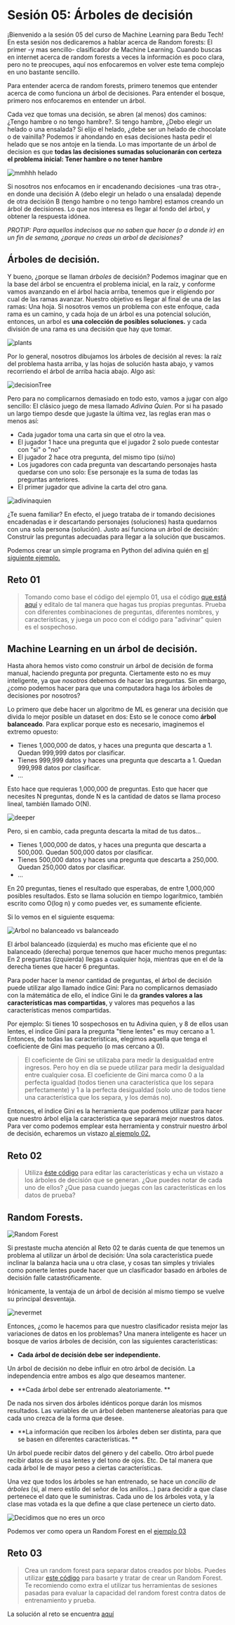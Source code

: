 # Sesión 05: Árboles de decisión  

¡Bienvenido a la sesión 05 del curso de Machine Learning para Bedu Tech! En esta sesión nos dedicaremos a hablar acerca de Random forests: El primer -y mas sencillo- clasificador de Machine Learning. Cuando buscas en internet acerca de random forests a veces la información es poco clara, pero no te preocupes, aquí nos enfocaremos en volver este tema complejo en uno bastante sencillo. 

Para entender acerca de random forests, primero tenemos que entender acerca de como funciona un árbol de decisiones. Para entender el bosque, primero nos enfocaremos en entender un árbol.

Cada vez que tomas una decisión, se abren (al menos) dos caminos: ¿Tengo hambre o no tengo hambre?. Si tengo hambre, ¿Debo elegir un helado o una ensalada? Si elijo el helado, ¿debe ser un helado de chocolate o de vainilla? Podemos ir ahondando en esas decisiones hasta pedir el helado que se nos antoje en la tienda. Lo mas importante de un árbol de decision es que **todas las decisiones sumadas solucionarán con certeza el problema inicial: Tener hambre o no tener hambre**

![mmhhh helado](imgassets/icecream.gif)

Si nosotros nos enfocamos en ir encadenando decisiones -una tras otra-, en donde una decisión A (debo elegir un helado o una ensalada) depende de otra decisión B (tengo hambre o no tengo hambre) estamos creando un árbol de decisiones. Lo que nos interesa es llegar al fondo del árbol, y obtener la respuesta idónea.

*PROTIP: Para aquellos indecisos que no saben que hacer (o a donde ir) en un fin de semana, ¿porque no creas un arbol de decisiones?*

## Árboles de decisión.

Y bueno, ¿porque se llaman *árboles* de decisión? Podemos imaginar que en la base del árbol se encuentra el problema inicial, en la raíz, y conforme vamos avanzando en el árbol hacia arriba, tenemos que ir eligiendo por cual de las ramas avanzar. Nuestro objetivo es llegar al final de una de las ramas: Una hoja. Si nosotros vemos un problema con este enfoque, cada rama es un camino, y cada hoja de un árbol es una potencial solución, entonces, un arbol es **una colección de posibles soluciones.** y cada división de una rama es una decisión que hay que tomar. 

![plants](imgassets/plantsgrowing.gif)

Por lo general, nosotros dibujamos los árboles de decisión al reves: la raíz del problema hasta arriba, y las hojas de solución hasta abajo, y vamos recorriendo el árbol de arriba hacia abajo. Algo asi:

![decisionTree](imgassets/decisiontree1.png)

Pero para no complicarnos demasiado en todo esto, vamos a jugar con algo sencillo: El clásico juego de mesa llamado *Adivina Quien*. Por si ha pasado un largo tiempo desde que jugaste la última vez, las reglas eran mas o menos así:

- Cada jugador toma una carta sin que el otro la vea. 
- El jugador 1 hace una pregunta que el jugador 2 solo puede contestar con "si" o "no"
- El jugador 2 hace otra pregunta, del mismo tipo (si/no)
- Los jugadores con cada pregunta van descartando personajes hasta quedarse con uno solo: Ese personaje es la suma de todas las preguntas anteriores. 
- El primer jugador que adivine la carta del otro gana.

![adivinaquien](imgassets/guesswho.jpg)

¿Te suena familiar? En efecto, el juego trataba de ir tomando decisiones encadenadas e ir descartando personajes (soluciones) hasta quedarnos con una sola persona (solución). Justo así funciona un árbol de decisión: Construir las preguntas adecuadas para llegar a la solución que buscamos. 

Podemos crear un simple programa en Python del adivina quién en [el siguiente ejemplo.](Ejemplo01/Ejemplo01.ipynb)

## Reto 01
>Tomando como base el código del ejemplo 01, usa el código [que está aquí](Reto01/Reto01.ipynb) y editalo de tal manera que hagas tus propias preguntas. Prueba con diferentes combinaciones de preguntas, diferentes nombres, y características, y juega un poco con el código para "adivinar" quien es el sospechoso. 


## Machine Learning en un árbol de decisión.

Hasta ahora hemos visto como construir un árbol de decisión de forma manual, haciendo pregunta por pregunta. Ciertamente esto no es muy inteligente, ya que *nosotros* debemos de hacer las preguntas. Sin embargo, ¿como podemos hacer para que una computadora haga los árboles de decisiones por nosotros?

Lo primero que debe hacer un algoritmo de ML es generar una decisión que divida lo mejor posible un dataset en dos: Esto se le conoce como **árbol balanceado**. Para explicar porque esto es necesario, imaginemos el extremo opuesto:

- Tienes 1,000,000 de datos, y haces una pregunta que descarta a 1. Quedan 999,999 datos por clasificar.
- Tienes 999,999 datos y haces una pregunta que descarta a 1. Quedan 999,998 datos por clasificar.
- ...

Esto hace que requieras 1,000,000 de preguntas. Esto que hacer que necesites N preguntas, donde N es la cantidad de datos se llama proceso lineal, también llamado O(N).

![deeper](imgassets/deeper.jpg)

Pero, si en cambio, cada pregunta descarta la mitad de tus datos...

- Tienes 1,000,000 de datos, y haces una pregunta que descarta a 500,000. Quedan 500,000 datos por clasificar.
- Tienes 500,000 datos y haces una pregunta que descarta a 250,000. Quedan 250,000 datos por clasificar.
- ...

En 20 preguntas, tienes el resultado que esperabas, de entre 1,000,000 posibles resultados. Esto se llama solución en tiempo logarítmico, también escrito como O(log n) y como puedes ver, es sumamente eficiente.

Si lo vemos en el siguiente esquema:

![Arbol no balanceado vs balanceado](imgassets/balancedunbalanced.png)

El árbol balanceado (izquierda) es mucho mas eficiente que el no balanceado (derecha) porque tenemos que hacer mucho menos preguntas: En 2 preguntas (izquierda) llegas a cualquier hoja, mientras que en el de la derecha tienes que hacer 6 preguntas.

Para poder hacer la menor cantidad de preguntas, el árbol de decisión puede utilizar algo llamado índice Gini: Para no complicarnos demasiado con la mátemática de ello, el índice Gini le da **grandes valores a las características mas compartidas**, y valores mas pequeños a las características menos compartidas. 

Por ejemplo: Si tienes 10 sospechosos en tu Adivina quien, y 8 de ellos usan lentes, el indice Gini para la pregunta "tiene lentes" es muy cercano a 1. Entonces, de todas las características, elegimos aquella que tenga el coeficiente de Gini mas pequeño (o mas cercano a 0).

> El coeficiente de Gini se utilizaba para medir la desigualdad entre ingresos. Pero hoy en día se puede utilizar para medir la desigualdad entre cualquier cosa. El coeficiente de Gini marca como 0 a la perfecta igualdad (todos tienen una característica que los separa perfectamente) y 1 a la perfecta desigualdad (solo uno de todos tiene una característica que los separa, y los demás no).

Entonces, el índice Gini es la herramienta que podemos utilizar para hacer que nuestro árbol elija la caracteristica que separará mejor nuestros datos. Para ver como podemos emplear esta herramienta y construir nuestro árbol de decisión, echaremos un vistazo [al ejemplo 02.](Ejemplo02/Ejemplo02.ipynb)

## Reto 02
> Utiliza [éste código](Reto02/Reto02.ipynb) para editar las características y echa un vistazo a los árboles de decisión que se generan. ¿Que puedes notar de cada uno de ellos? ¿Que pasa cuando juegas con las características en los datos de prueba?

## Random Forests.

![Random Forest](imgassets/randomforest1.gif)
 
Si prestaste mucha atención al Reto 02 te darás cuenta de que tenemos un problema al utilizar un árbol de decisión: Una sola característica puede inclinar la balanza hacia una u otra clase, y cosas tan simples y triviales como ponerte lentes puede hacer que un clasificador basado en árboles de decisión falle catastróficamente. 

Irónicamente, la ventaja de un árbol de decisión al mismo tiempo se vuelve su principal desventaja.

![nevermet](imgassets/lokimeme.jpg)

Entonces, ¿como le hacemos para que nuestro clasificador resista mejor las variaciones de datos en los problemas? Una manera inteligente es hacer un bosque de varios árboles de decisión, con las siguientes características: 

- **Cada árbol de decisión debe ser independiente.**

Un árbol de decisión no debe influir en otro árbol de decisión. La independencia entre ambos es algo que deseamos mantener.

- **Cada árbol debe ser entrenado aleatoriamente. **

De nada nos sirven dos árboles idénticos porque darán los mismos resultados. Las variables de un árbol deben mantenerse aleatorias para que cada uno crezca de la forma que desee.

- **La información que reciben los árboles deben ser distinta, para que se basen en diferentes características. **

Un árbol puede recibir datos del género y del cabello. Otro árbol puede recibir datos de si usa lentes y del tono de ojos. Etc. De tal manera que cada árbol le de mayor peso a ciertas características. 

Una vez que todos los árboles se han entrenado, se hace un *concilio de árboles* (si, al mero estilo del señor de los anillos...) para decidir a que clase pertenece el dato que le suministras. Cada uno de los árboles vota, y la clase mas votada es la que define a que clase pertenece un cierto dato.

![Decidimos que no eres un orco](imgassets/ents.jpg)

Podemos ver como opera un Random Forest en el [ejemplo 03](Ejemplo03/Ejemplo03.ipynb)

## Reto 03
> Crea un random forest para separar datos creados por blobs. Puedes utilizar [este código](Reto03/Reto03sinResolver.ipynb) para basarte y tratar de crear un Random Forest. Te recomiendo como extra el utilizar tus herramientas de sesiones pasadas para evaluar la capacidad del random forest contra datos de entrenamiento y prueba. 

La solución al reto se encuentra [aquí](Reto03/Reto03.ipynb)
